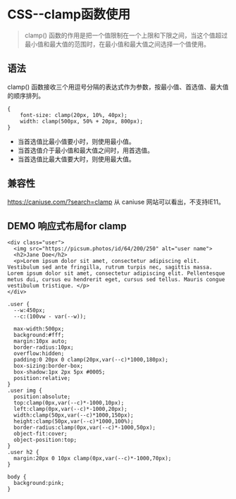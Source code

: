 # CSS--clamp函数使用
> clamp() 函数的作用是把一个值限制在一个上限和下限之间，当这个值超过最小值和最大值的范围时，在最小值和最大值之间选择一个值使用。

## 语法
clamp() 函数接收三个用逗号分隔的表达式作为参数，按最小值、首选值、最大值的顺序排列。
```
{
    font-size: clamp(20px, 10%, 40px);
    width: clamp(500px, 50% + 20px, 800px);
}
```
* 当首选值比最小值要小时，则使用最小值。
* 当首选值介于最小值和最大值之间时，用首选值。
* 当首选值比最大值要大时，则使用最大值。

## 兼容性
https://caniuse.com/?search=clamp
从 caniuse 网站可以看出，不支持IE11。

## DEMO 响应式布局for clamp
```
<div class="user">
  <img src="https://picsum.photos/id/64/200/250" alt="user name">
  <h2>Jane Doe</h2>
  <p>Lorem ipsum dolor sit amet, consectetur adipiscing elit. Vestibulum sed ante fringilla, rutrum turpis nec, sagittis massa. Lorem ipsum dolor sit amet, consectetur adipiscing elit. Pellentesque metus dui, cursus eu hendrerit eget, cursus sed tellus. Mauris congue vestibulum tristique. </p>
</div>
```
```
.user {
  --w:450px;
  --c:(100vw - var(--w));
  
  max-width:500px;
  background:#fff;
  margin:10px auto;
  border-radius:10px;
  overflow:hidden;
  padding:0 20px 0 clamp(20px,var(--c)*1000,180px);
  box-sizing:border-box;
  box-shadow:1px 2px 5px #0005;
  position:relative;
}
.user img {
  position:absolute;
  top:clamp(0px,var(--c)*-1000,10px);
  left:clamp(0px,var(--c)*-1000,20px);
  width:clamp(50px,var(--c)*1000,150px);
  height:clamp(50px,var(--c)*1000,100%);
  border-radius:clamp(0px,var(--c)*-1000,50px);
  object-fit:cover;
  object-position:top;
}
.user h2 {
  margin:20px 0 10px clamp(0px,var(--c)*-1000,70px);
}

body {
  background:pink;
}
```